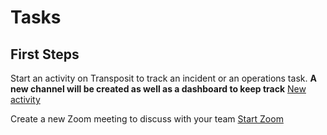 # Tasks

## First Steps

Start an activity on Transposit to track an incident or an operations task. **A new channel will be created as well as a dashboard to keep track**
[New activity](https://console.transposit.com/mc/t/transposit-default-runbooks/actions/create_transposit_activity)

Create a new Zoom meeting to discuss with your team
[Start Zoom](https://console.transposit.com/mc/t/transposit-default-runbooks/actions/create_zoom)
